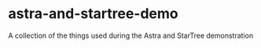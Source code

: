 # astra-and-startree-demo
A collection of the things used during the Astra and StarTree demonstration
